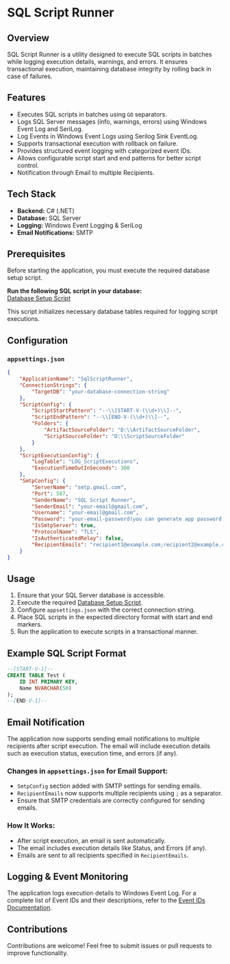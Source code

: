 # SQL Script Runner

## Overview
SQL Script Runner is a utility designed to execute SQL scripts in batches while logging execution details, warnings, and errors. It ensures transactional execution, maintaining database integrity by rolling back in case of failures.

## Features
- Executes SQL scripts in batches using `GO` separators.
- Logs SQL Server messages (info, warnings, errors) using Windows Event Log and SeriLog.
- Log Events in Windows Event Logs using Serilog Sink EventLog.
- Supports transactional execution with rollback on failure.
- Provides structured event logging with categorized event IDs.
- Allows configurable script start and end patterns for better script control.
- Notification through Email to multiple Recipients.

## Tech Stack
- **Backend:** C# (.NET)
- **Database:** SQL Server
- **Logging:** Windows Event Logging & SeriLog
- **Email Notifications:** SMTP

## Prerequisites
Before starting the application, you must execute the required database setup script.  

 **Run the following SQL script in your database:**  
 [Database Setup Script](Scripts/00_CreateLogTable.sql)  

This script initializes necessary database tables required for logging script executions.


## Configuration
### `appsettings.json`
```json
{
    "ApplicationName": "SqlScriptRunner",
    "ConnectionStrings": {
        "TargetDB": "your-database-connection-string"
    },
    "ScriptConfig": {
        "ScriptStartPattern": "--\\[START-V-(\\d+)\\]--",
        "ScriptEndPattern": "--\\[END-V-(\\d+)\\]--",
        "Folders": {
            "ArtifactSourceFolder": "D:\\ArtifactSourceFolder",
            "ScriptSourceFolder": "D:\\ScriptSourceFolder"
        }
    },
    "ScriptExecutionConfig": {
        "LogTable": "LOG_ScriptExecutions",
        "ExecutionTimeOutInSeconds": 300
    },
    "SmtpConfig": {
        "ServerName": "smtp.gmail.com",
        "Port": 587,
        "SenderName": "SQL Script Runner",
        "SenderEmail": "your-email@gmail.com",
        "Username": "your-email@gmail.com",
        "Password": "your-email-password(you can generate app password in gmail)",
        "IsSmtpServer": true,
        "ProtocolName": "TLS",
        "IsAuthenticatedRelay": false,
        "RecipientEmails": "recipient1@example.com;recipient2@example.com"
    }
}

```

## Usage
1. Ensure that your SQL Server database is accessible.
2. Execute the required [Database Setup Script](Scripts/00_CreateLogTable.sql).  
3. Configure `appsettings.json` with the correct connection string.
4. Place SQL scripts in the expected directory format with start and end markers.
5. Run the application to execute scripts in a transactional manner.

## Example SQL Script Format
```sql
--[START-V-1]--
CREATE TABLE Test (
    ID INT PRIMARY KEY,
    Name NVARCHAR(50)
);
--[END-V-1]--
```

## Email Notification 
The application now supports sending email notifications to multiple recipients after script execution. The email will include execution details such as execution status, execution time, and errors (if any).

### Changes in `appsettings.json` for Email Support:
- `SmtpConfig` section added with SMTP settings for sending emails.
- `RecipientEmails` now supports multiple recipients using `;` as a separator.
- Ensure that SMTP credentials are correctly configured for sending emails.

### How It Works:
- After script execution, an email is sent automatically.
- The email includes execution details like Status, and Errors (if any).
- Emails are sent to all recipients specified in `RecipientEmails`.

## Logging & Event Monitoring
The application logs execution details to Windows Event Log.
For a complete list of Event IDs and their descriptions, refer to the [Event IDs Documentation](_Docs/EVENT_IDS.md).

## Contributions
Contributions are welcome! Feel free to submit issues or pull requests to improve functionality.


